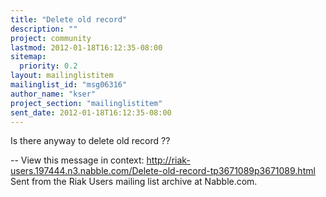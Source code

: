 ```yaml
---
title: "Delete old record"
description: ""
project: community
lastmod: 2012-01-18T16:12:35-08:00
sitemap:
  priority: 0.2
layout: mailinglistitem
mailinglist_id: "msg06316"
author_name: "kser"
project_section: "mailinglistitem"
sent_date: 2012-01-18T16:12:35-08:00
---
```



Is there anyway to delete old record ??

--
View this message in context: 
http://riak-users.197444.n3.nabble.com/Delete-old-record-tp3671089p3671089.html
Sent from the Riak Users mailing list archive at Nabble.com.

